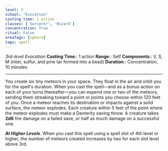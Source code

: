 ```yaml
---
level: 3
school: "Evocation"
casting_time: 1 action
classes: ['Sorcerer', 'Wizard']
concentration: True
ritual: False
areaTags: [sphere]
tags: spell
---
```


_3rd-level Evocation_
**Casting Time**:: 1 action
**Range**:: Self
**Components**:: V, S, M (niter, sulfur, and pine tar formed into a bead)
**Duration**:: Concentration, 10 minutes

---

You create six tiny meteors in your space. They float in the air and orbit you for the spell's duration. When you cast the spell—and as a bonus action on each of your turns thereafter—you can expend one or two of the meteors, sending them streaking toward a point or points you choose within 120 feet of you. Once a meteor reaches its destination or impacts against a solid surface, the meteor explodes. Each creature within 5 feet of the point where the meteor explodes must make a Dexterity saving throw. A creature takes **2d6** fire damage on a failed save, or half as much damage on a successful one.


**_At Higher Levels_**. When you cast this spell using a spell slot of 4th level or higher, the number of meteors created increases by two for each slot level above 3rd.



